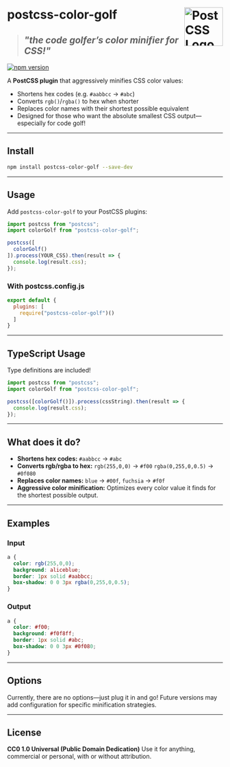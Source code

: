 # postcss-color-golf [<img src="https://postcss.github.io/postcss/logo.svg" alt="PostCSS Logo" width="90" height="90" align="right">][PostCSS]

> ## _"the code golfer’s color minifier for CSS!"_

[![npm version](https://img.shields.io/npm/v/postcss-color-golf.svg)](https://www.npmjs.com/package/postcss-color-golf)

A **PostCSS plugin** that aggressively minifies CSS color values:
- Shortens hex codes (e.g. `#aabbcc` → `#abc`)
- Converts `rgb()`/`rgba()` to hex when shorter
- Replaces color names with their shortest possible equivalent
- Designed for those who want the absolute smallest CSS output—especially for code golf!

---

## Install

```bash
npm install postcss-color-golf --save-dev
```

---

## Usage

Add `postcss-color-golf` to your PostCSS plugins:

```js
import postcss from "postcss";
import colorGolf from "postcss-color-golf";

postcss([
  colorGolf()
]).process(YOUR_CSS).then(result => {
  console.log(result.css);
});
```

### With postcss.config.js

```js
export default {
  plugins: [
    require("postcss-color-golf")()
  ]
}
```

---

## TypeScript Usage

Type definitions are included!

```typescript
import postcss from "postcss";
import colorGolf from "postcss-color-golf";

postcss([colorGolf()]).process(cssString).then(result => {
  console.log(result.css);
});
```

---

## What does it do?

- **Shortens hex codes:**
  `#aabbcc` → `#abc`
- **Converts rgb/rgba to hex:**
  `rgb(255,0,0)` → `#f00`
  `rgba(0,255,0,0.5)` → `#0f080`
- **Replaces color names:**
  `blue` → `#00f`, `fuchsia` → `#f0f`
- **Aggressive color minification:**
  Optimizes every color value it finds for the shortest possible output.

---

## Examples

### Input

```css
a {
  color: rgb(255,0,0);
  background: aliceblue;
  border: 1px solid #aabbcc;
  box-shadow: 0 0 3px rgba(0,255,0,0.5);
}
```

### Output

```css
a {
  color: #f00;
  background: #f0f8ff;
  border: 1px solid #abc;
  box-shadow: 0 0 3px #0f080;
}
```

---

## Options

Currently, there are no options—just plug it in and go!
Future versions may add configuration for specific minification strategies.

---

## License

**CC0 1.0 Universal (Public Domain Dedication)**
Use it for anything, commercial or personal, with or without attribution.

[PostCSS]: https://github.com/postcss/postcss
